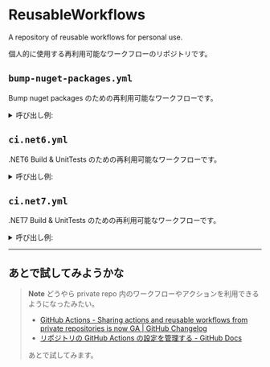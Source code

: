 # ReusableWorkflows
A repository of reusable workflows for personal use.

個人的に使用する再利用可能なワークフローのリポジトリです。

## `bump-nuget-packages.yml`
Bump nuget packages のための再利用可能なワークフローです。

<details>
<summary>呼び出し例:</summary>
<div>

```yml
jobs:
  bump-nuget-packages:
    name: nuget packages
    permissions:
      contents: write
      pull-requests: write
    uses: MareMare/ReusableWorkflows/.github/workflows/bump-nuget-packages.yml@main
    with:
      working-directory: src
      version-lock: 'Major'
      include-packages-csv: ''
      exclude-packages-csv: ''
    secrets:
      token: ${{ secrets.GITHUB_TOKEN }}
```

完全な例は [call-bump-nuget-packages.yml](/.github/workflows/call-bump-nuget-packages.yml) を参照。

</details>

## `ci.net6.yml`
.NET6 Build & UnitTests のための再利用可能なワークフローです。

<details>
<summary>呼び出し例:</summary>
<div>

```yml
jobs:
  dotnet-build-test:
    strategy:
      fail-fast: false
      matrix:
        include:
          - os: ubuntu-latest
            osName: Linux
          - os: windows-latest
            osName: Windows
    name: Test on ${{ matrix.osName }}
    permissions:
      contents: read
    uses: MareMare/ReusableWorkflows/.github/workflows/ci.net6.yml@main
    with:
      runner-os: ${{ matrix.os }}
      working-directory: src
      testing-directory: src
      run-unittest: 'true'
      unittest-filter: 'Category!=local'
```

完全な例は [call-ci.net6.yml](/.github/workflows/call-ci.net6.yml) を参照。

</details>

## `ci.net7.yml`
.NET7 Build & UnitTests のための再利用可能なワークフローです。

<details>
<summary>呼び出し例:</summary>
<div>

```yml
jobs:
  dotnet-build-test:
    strategy:
      fail-fast: false
      matrix:
        include:
          - os: ubuntu-latest
            osName: Linux
          - os: windows-latest
            osName: Windows
    name: Test on ${{ matrix.osName }}
    permissions:
      contents: read
    uses: MareMare/ReusableWorkflows/.github/workflows/ci.net7.yml@main
    with:
      runner-os: ${{ matrix.os }}
      working-directory: src
      testing-directory: src
      run-unittest: 'true'
      unittest-filter: 'Category!=local'
```

完全な例は [call-ci.net7.yml](/.github/workflows/call-ci.net7.yml) を参照。

</details>

---
## あとで試してみようかな

> **Note**
> どうやら private repo 内のワークフローやアクションを利用できるようになったみたい。
> * [GitHub Actions \- Sharing actions and reusable workflows from private repositories is now GA \| GitHub Changelog](https://github.blog/changelog/2022-12-14-github-actions-sharing-actions-and-reusable-workflows-from-private-repositories-is-now-ga/)
> * [リポジトリの GitHub Actions の設定を管理する \- GitHub Docs](https://docs.github.com/ja/repositories/managing-your-repositorys-settings-and-features/enabling-features-for-your-repository/managing-github-actions-settings-for-a-repository)
>
> あとで試してみます。
> 
